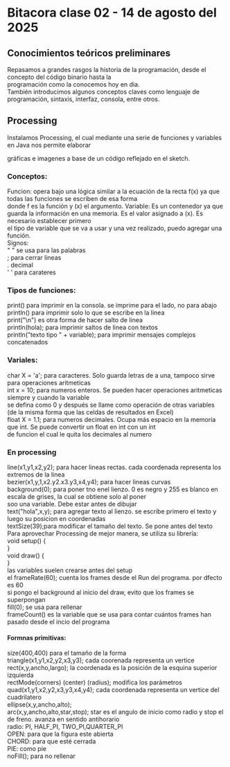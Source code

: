 # Bitacora clase 02 - 14 de agosto del 2025

## Conocimientos teóricos preliminares

Repasamos a grandes rasgos la historia de la programación, desde el concepto del código binario hasta la  
programación como la conocemos hoy en dia.  
También introducimos algunos conceptos claves como lenguaje de programación, sintaxis, interfaz, consola, entre otros.   

## Processing

Instalamos Processing, el cual mediante una serie de funciones y variables en Java nos permite elaborar   

gráficas e imagenes a base de un código reflejado en el sketch.  

### Conceptos:

Funcion: opera bajo una lógica similar a la ecuación de la recta f(x) ya que todas las funciones se escriben de esa forma  
donde f es la función y (x) el argumento.
Variable: Es un contenedor ya que guarda la información en una memoria. Es el valor asignado a (x). Es necesario establecer primero  
el tipo de variable que se va a usar y una vez realizado, puedo agregar una función.   
Signos:   
" " se usa para las palabras  
; para cerrar lineas  
. decimal  
' ' para carateres

### Tipos de funciones:  
print() para imprimir en la consola. se imprime para el lado, no para abajo  
println() para imprimir solo lo que se escribe en la linea  
print("\n") es otra forma de hacer salto de linea  
println(hola); para imprimir saltos de linea con textos  
println("texto tipo " + variable); para imprimir mensajes complejos concatenados

### Variales:
char X = 'a'; para caracteres. Solo guarda letras de a una, tampoco sirve para operaciones aritmeticas  
int x = 10; para numeros enteros. Se pueden hacer operaciones aritmeticas siempre y cuando la variable  
se defina como 0 y después se llame como operación de otras variables (de la misma forma que las celdas de resultados en Excel)  
float X = 1.1; para numeros decimales. Ocupa más espacio en la memoria que int. Se puede convertir un float en int con un int  
de funcion el cual le quita los decimales al numero

### En processing

line(x1,y1,x2,y2); para hacer lineas rectas. cada coordenada representa los extremos de la linea  
bezier(x1,y,1,x2.y2.x3.y3,x4,y4); para hacer lineas curvas  
background(0); para poner tno enel lienzo. 0 es negro y 255 es blanco en escala de grises, la cual se obtiene solo al poner  
soo una variable. Debe estar antes de dibujar  
text("hola",x,y); para agregar texto al lienzo. se escribe primero el texto y luego su posicion en coordenadas  
textSize(39);para modificar el tamaño del texto. Se pone antes del texto  
Para aprovechar Processing de mejor manera, se utiliza su librería:  
void setup() {  
}  
void draw() {  
}  
las variables suelen crearse antes del setup  
el frameRate(60); cuenta los frames desde el Run del programa. por dfecto es 60  
si pongo el background al inicio del draw, evito que los frames se superpongan  
fill(0); se usa para rellenar  
frameCount() es la variable que se usa para contar cuántos frames han pasado desde el incio del programa

#### Formnas primitivas:

size(400,400) para el tamaño de la forma  
triangle(x1,y1,x2,y2,x3,y3); cada coorenada representa un vertice  
rect(x,y,ancho,largo); la coordenada es la posición de la esquina superior izquierda  
rectMode(corners) (center) (radius); modifica los parámetros  
quad(x1,y1,x2,y2,x3,y3,x4,y4); cada coordenada representa un vertice del cuadrilatero  
ellipse(x,y,ancho,alto);  
arc(x,y,ancho,alto,star,stop); star es el angulo de inicio como radio y stop el de freno. avanza en sentido antihorario  
radio: PI, HALF_PI, TWO_PI,QUARTER_PI  
OPEN: para que la figura este abierta  
CHORD: para que esté cerrada  
PIE: como pie  
noFill(); para no rellenar


